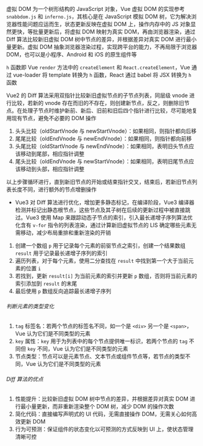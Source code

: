 
虚拟 DOM 为一个树形结构的 JavaScript 对象，Vue 虚拟 DOM 的实现参考 `snabbdom.js` 和 `inferno.js`，其核心是在 JavaScript 模拟 DOM 树，它为解决浏览器性能问题应运而生，状态更新反映在虚拟 DOM 上，操作内存中的 JS 对象显然更快，等批量更新后，将虚拟 DOM 映射为真实 DOM，再由浏览器渲染，通过 Diff 算法比较新旧虚拟 DOM 树中节点的差异，并根据差异对真实 DOM 进行最小量更新。虚拟 DOM 抽象浏览器渲染过程，实现跨平台的能力，不再局限于浏览器 DOM，也可以是小程序、Android 和 iOS 的原生组件等

`h` 函数即 Vue `render` 方法中的 `createElement` 和 `React.createElement`，Vue 通过 vue-loader 将 template 转换为 `h` 函数，React 通过 babel 将 JSX 转换为 `h` 函数

Vue2 的 Diff 算法采用双指针比较新旧虚拟节点的子节点列表，同层级 vnode 进行比较，若新的 vnode 存在而旧的不存在，则创建新节点，反之，则删除旧节点。在处理子节点时维护新前、新后、旧前和旧后四个指针进行比较，尽可能地复用现有节点，避免不必要的 DOM 操作

1. 头头比较（oldStartVnode 与 newStartVnode）：如果相同，则指针都向后移
2. 尾尾比较（oldEndVnode 与 newEndVnode）：如果相同，则指针都向前移
3. 头尾比较（oldStartVnode 与 newEndVnode）：如果相同，表明旧头节点应该移动到尾部，相应指针调整
4. 尾头比较（oldEndVnode 与 newStartVnode）：如果相同，表明旧尾节点应该移动到头部，相应指针调整

以上步骤循环进行，直到新旧节点的开始或结束指针交叉，结束后，若新旧节点列表长度不同，进行额外的节点增删操作

- Vue3 对 Diff 算法进行优化，增加更多静态标记，在编译阶段，Vue3 编译器检测并标记出静态根节点，这些节点及其子树在后续的更新过程中被直接跳过。Vue3 使用 Map 来跟踪动态子节点的索引，引入最长递增子序列算法优化含有 `v-for` 指令的列表渲染，通过计算新旧虚拟节点的 LIS 确定哪些元素无需移动，减少布局重排和重新渲染的开销

1. 创建一个数组 `p` 用于记录每个元素的前驱节点之索引，创建一个结果数组 `result` 用于记录最长递增子序列的索引
2. 遍历列表，对于每个元素，使用二分查找在 `result` 中找到第一个大于当前元素的位置 `i`
3. 若找到，更新 `result[i]` 为当前元素的索引并更新 `p` 数组，否则将当前元素的索引添加到 `result` 的末尾
4. 最后使用 `p` 数组反向追踪最长递增子序列

###### 判断元素的类型变化

1. `tag` 标签名：若两个节点的标签名不同，如一个是 `<div>` 另一个是 `<span>`，Vue 认为它们是不同类型的元素
2. `key` 属性：`key` 用于为列表中的每个节点提供唯一标识，若两个节点的 `tag` 不同但 `key` 不同，Vue 认为它们是不同类型的元素
3. 节点类型：节点可以是元素节点、文本节点或组件节点等，若节点的类型不同，Vue 认为它们是不同类型的元素

###### Diff 算法的优点

1. 性能提升：比较新旧虚拟 DOM 树中节点的差异，并根据差异对真实 DOM 进行最小量更新，而非重新渲染整个 DOM 树，减少 DOM 的操作次数
2. 简化代码：直接编写声明式的 UI 代码，无需直接操作 DOM，无需关心如何高效更新 DOM
3. 行为可预测：保证组件的状态变化以可预测的方式反映到 UI 上，使状态管理清晰可控
